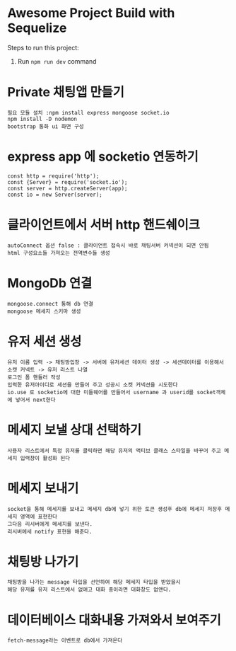 # Awesome Project Build with Sequelize

Steps to run this project:

1. Run `npm run dev` command


# Private 채팅앱 만들기
    필요 모듈 설치 :npm install express mongoose socket.io 
    npm install -D nodemon
    bootstrap 통화 ui 화면 구성
    
# express app 에 socketio 연동하기
    const http = require('http');
    const {Server} = require('socket.io');
    const server = http.createServer(app);
    const io = new Server(server);

# 클라이언트에서 서버 http 핸드쉐이크
    autoConnect 옵션 false : 클라이언트 접속시 바로 채팅서버 커넥션이 되면 안됨
    html 구성요소들 가져오는 전역변수들 생성

# MongoDb 연결
    mongoose.connect 통해 db 연결 
    mongoose 메세지 스키마 생성

# 유저 세션 생성
    유저 이름 입력 -> 채팅방입장 -> 서버에 유저세션 데이터 생성 -> 세션데이터를 이용해서 소캣 커넥트 -> 유저 리스트 나열
    로그인 폼 핸들러 작성
    입력한 유저아이디로 세션을 만들어 주고 성공시 소켓 커넥션을 시도한다
    io.use 로 socketio에 대한 미들웨어를 만들어서 username 과 userid를 socket객체에 넣어서 next한다
    
# 메세지 보낼 상대 선택하기
    사용자 리스트에서 특정 유저를 클릭하면 해당 유저의 액티브 클래스 스타일을 바꾸어 주고 메세지 입력창이 활성화 된다

# 메세지 보내기
    socket을 통해 메세지를 보내고 메세지 db에 넣기 위한 토큰 생성후 db에 메세지 저장후 메세지 영역에 표현한다
    그다음 리시버에게 메세지를 보낸다.
    리시버에세 notify 표현을 해준다.

# 채팅방 나가기
    채팅방을 나가는 message 타입을 선언하여 해당 메세지 타입을 받았을시
    해당 유저를 유저 리스트에서 없애고 대화 중이라면 대화창도 없앤다.

# 데이터베이스 대화내용 가져와서 보여주기
    fetch-message라는 이벤트로 db에서 가져온다
